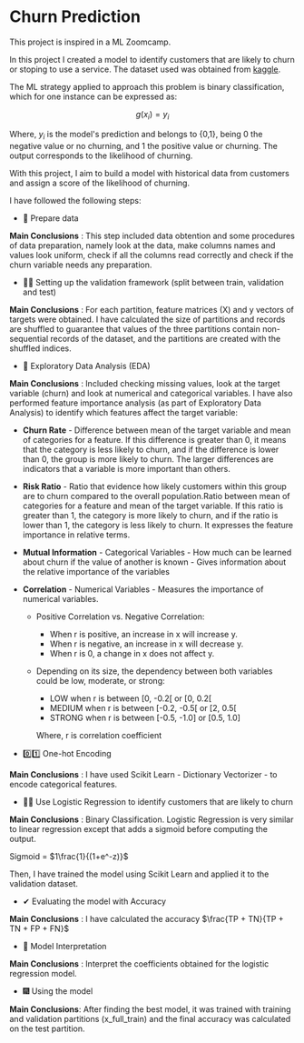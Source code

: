 # Churn Prediction

This project is inspired in a ML Zoomcamp.

In this project I created a model to identify customers that are likely to churn or stoping to use a service. The dataset used was obtained from [kaggle](https://www.kaggle.com/datasets/blastchar/telco-customer-churn).

The ML strategy applied to approach this problem is binary classification, which for one instance can be expressed as:

$$g(x_i)=y_i$$

Where, $y_i$ is the model's prediction and belongs to {0,1}, being 0 the negative value or no churning, and 1 the positive value or churning. The output corresponds to the likelihood of churning.

With this project, I aim to build a model with historical data from customers and assign a score of the likelihood of churning.

I have followed the following steps:

* 👀 Prepare data

**Main Conclusions** : This step included data obtention and some procedures of data preparation, namely look at the data, make columns names and values look uniform, check if all the columns read correctly and check if the churn variable needs any preparation.

* 🐱‍👤 Setting up the validation framework (split between train, validation and test)

**Main Conclusions** : For each partition, feature matrices (X) and y vectors of targets were obtained. I have calculated the size of partitions and records are shuffled to guarantee that values of the three partitions contain non-sequential records of the dataset, and the partitions are created with the shuffled indices.

* 🌲 Exploratory Data Analysis (EDA)


**Main Conclusions** : Included checking missing values, look at the target variable (churn) and look at numerical and categorical variables. I have also performed feature importance analysis (as part of Exploratory Data Analysis) to identify which features affect the target variable:


* **Churn Rate** - Difference between mean of the target variable and mean of categories for a feature. If this difference is greater than 0, it means that the category is less likely to churn, and if the difference is lower than 0, the group is more likely to churn. The larger differences are indicators that a variable is more important than others.

* **Risk Ratio** - Ratio that evidence how likely customers within this group are to churn compared to the overall population.Ratio between mean of categories for a feature and mean of the target variable. If this ratio is greater than 1, the category is more likely to churn, and if the ratio is lower than 1, the category is less likely to churn. It expresses the feature importance in relative terms.

* **Mutual Information** - Categorical Variables - How much can be learned about churn if the value of another is known - Gives information about the relative importance of the variables

* **Correlation** - Numerical Variables - Measures the importance of numerical variables.
    - Positive Correlation vs. Negative Correlation: 
        - When r is positive, an increase in x will increase y.
        - When r is negative, an increase in x will decrease y.
        - When r is 0, a change in x does not affect y.
    - Depending on its size, the dependency between both variables could be low, moderate, or strong:
        - LOW when r is between [0, -0.2[ or [0, 0.2[
        - MEDIUM when r is between [-0.2, -0.5[ or [2, 0.5[
        - STRONG when r is between [-0.5, -1.0] or [0.5, 1.0]

        Where, r is correlation coefficient


* 0️⃣1️⃣ One-hot Encoding

**Main Conclusions** : I have used Scikit Learn - Dictionary Vectorizer - to encode categorical features.

* 👩‍💻 Use Logistic Regression to identify customers that are likely to churn

**Main Conclusions** : Binary Classification. Logistic Regression is very similar to linear regression except that adds a sigmoid before computing the output.

Sigmoid = $1\frac{1}{(1+e^-z)}$ 

Then, I have trained the model using Scikit Learn and applied it to the validation dataset.

* ✔ Evaluating the model with Accuracy

 **Main Conclusions** : I have calculated the accuracy $\frac{TP + TN}{TP + TN + FP + FN}$

* 🔎 Model Interpretation

**Main Conclusions** : Interpret the coefficients obtained for the logistic regression model.

* 🎆 Using the model

**Main Conclusions**: After finding the best model, it was trained with training and validation partitions (x_full_train) and the final accuracy was calculated on the test partition.


